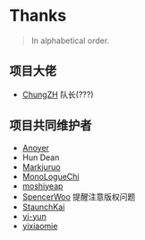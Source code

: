 # Thanks

> In alphabetical order.

## 项目大佬

- [ChungZH](https://chungzh.cn/) 队长(???)

## 项目共同维护者

- [Anoyer](https://anoyer.cn/)
- Hun Dean
- [Markjuruo](https://markjuruo.ooo/) 
- [MonoLogueChi](https://www.xxwhite.com/)
- [moshiyeap](https://liujunzhou.cn/)
- [SpencerWoo](https://spencerwoo.com/) 提醒注意版权问题
- [StaunchKai](https://staunchkai.com/)
- [yi-yun](https://yi-yun.github.io)
- [yixiaomie](https://daiwen.me/)


